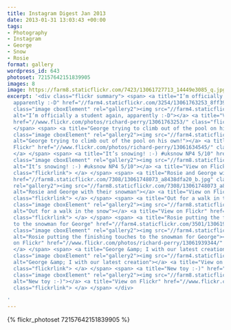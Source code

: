 ```yaml
---
title: Instagram Digest Jan 2013
date: 2013-01-31 13:03:43 +00:00
tags:
- Photography
- Instagram
- George
- Snow
- Rosie
format: gallery
wordpress_id: 643
photoset: 72157642151839905
images: 8
image: https://farm8.staticflickr.com/7423/13061727713_14449e3085_q.jpg
excerpt: '<div class="flickr summary"> <span> <a title="I’m officially a student again,
  apparently :-D" href="//farm4.staticflickr.com/3254/13061763253_8ff39b2433_b.jpg"
  class="image cboxElement" rel="gallery2"><img src="//farm4.staticflickr.com/3254/13061763253_8ff39b2433_q.jpg"
  alt="I’m officially a student again, apparently :-D"></a> <a title="View on Flickr"
  href="//www.flickr.com/photos/richard-perry/13061763253/" class="flickrlink"> </a>
  </span> <span> <a title="George trying to climb out of the pool on his own!" href="//farm4.staticflickr.com/3410/13061634545_0cd7776185_b.jpg"
  class="image cboxElement" rel="gallery2"><img src="//farm4.staticflickr.com/3410/13061634545_0cd7776185_q.jpg"
  alt="George trying to climb out of the pool on his own!"></a> <a title="View on
  Flickr" href="//www.flickr.com/photos/richard-perry/13061634545/" class="flickrlink">
  </a> </span> <span> <a title="It’s snowing! :-) #uksnow NP4 5/10" href="//farm8.staticflickr.com/7323/13061630095_49b966579d_b.jpg"
  class="image cboxElement" rel="gallery2"><img src="//farm8.staticflickr.com/7323/13061630095_49b966579d_q.jpg"
  alt="It’s snowing! :-) #uksnow NP4 5/10"></a> <a title="View on Flickr" href="//www.flickr.com/photos/richard-perry/13061630095/"
  class="flickrlink"> </a> </span> <span> <a title="Rosie and George with their snowman"
  href="//farm8.staticflickr.com/7308/13061748073_a8438dfa20_b.jpg" class="image cboxElement"
  rel="gallery2"><img src="//farm8.staticflickr.com/7308/13061748073_a8438dfa20_q.jpg"
  alt="Rosie and George with their snowman"></a> <a title="View on Flickr" href="//www.flickr.com/photos/richard-perry/13061748073/"
  class="flickrlink"> </a> </span> <span> <a title="Out for a walk in the snow" href="//farm8.staticflickr.com/7451/13061947954_755ea3b4f3_b.jpg"
  class="image cboxElement" rel="gallery2"><img src="//farm8.staticflickr.com/7451/13061947954_755ea3b4f3_q.jpg"
  alt="Out for a walk in the snow"></a> <a title="View on Flickr" href="//www.flickr.com/photos/richard-perry/13061947954/"
  class="flickrlink"> </a> </span> <span> <a title="Rosie putting the finishing touches
  to the snowman for George" href="//farm4.staticflickr.com/3501/13061939344_652f782702_b.jpg"
  class="image cboxElement" rel="gallery2"><img src="//farm4.staticflickr.com/3501/13061939344_652f782702_q.jpg"
  alt="Rosie putting the finishing touches to the snowman for George"></a> <a title="View
  on Flickr" href="//www.flickr.com/photos/richard-perry/13061939344/" class="flickrlink">
  </a> </span> <span> <a title="George &amp; I with our latest creation" href="//farm4.staticflickr.com/3463/13061609505_c4cbe1161c_b.jpg"
  class="image cboxElement" rel="gallery2"><img src="//farm4.staticflickr.com/3463/13061609505_c4cbe1161c_q.jpg"
  alt="George &amp; I with our latest creation"></a> <a title="View on Flickr" href="//www.flickr.com/photos/richard-perry/13061609505/"
  class="flickrlink"> </a> </span> <span> <a title="New toy :-)" href="//farm8.staticflickr.com/7423/13061727713_14449e3085_b.jpg"
  class="image cboxElement" rel="gallery2"><img src="//farm8.staticflickr.com/7423/13061727713_14449e3085_q.jpg"
  alt="New toy :-)"></a> <a title="View on Flickr" href="//www.flickr.com/photos/richard-perry/13061727713/"
  class="flickrlink"> </a> </span> </div>

'
---
```


{% flickr_photoset 72157642151839905 %}
